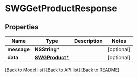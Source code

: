 # SWGGetProductResponse

## Properties
Name | Type | Description | Notes
------------ | ------------- | ------------- | -------------
**message** | **NSString*** |  | [optional] 
**data** | [**SWGProduct***](SWGProduct.md) |  | [optional] 

[[Back to Model list]](../README.md#documentation-for-models) [[Back to API list]](../README.md#documentation-for-api-endpoints) [[Back to README]](../README.md)



